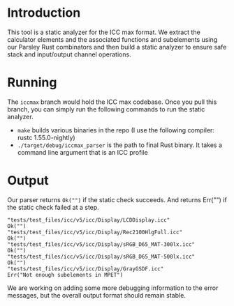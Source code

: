 # Introduction

This tool is a static analyzer for the ICC max format. We extract the calculator
elements and the associated functions and subelements using our Parsley Rust
combinators and then build a static analyzer to ensure safe stack and input/output
channel operations.

# Running

The `iccmax` branch would hold the ICC max codebase. Once you pull this branch,
you can simply run the following commands to run the static analyzer.

- `make` builds various binaries in the repo (I use the following compiler: rustc 1.55.0-nightly)
- `./target/debug/iccmax_parser` is the path to final Rust binary. It takes a command line argument that is an ICC profile

# Output

Our parser returns `Ok("")` if the static check succeeds. And returns Err("") if the static check failed at a step.

```
"tests/test_files/icc/v5/icc/Display/LCDDisplay.icc"
Ok("")
"tests/test_files/icc/v5/icc/Display/Rec2100HlgFull.icc"
Ok("")
"tests/test_files/icc/v5/icc/Display/sRGB_D65_MAT-300lx.icc"
Ok("")
"tests/test_files/icc/v5/icc/Display/sRGB_D65_MAT-500lx.icc"
Ok("")
"tests/test_files/icc/v5/icc/Display/GrayGSDF.icc"
Err("Not enough subelements in MPET")
```

We are working on adding some more debugging information to the error messages, but the overall output format should remain stable.
